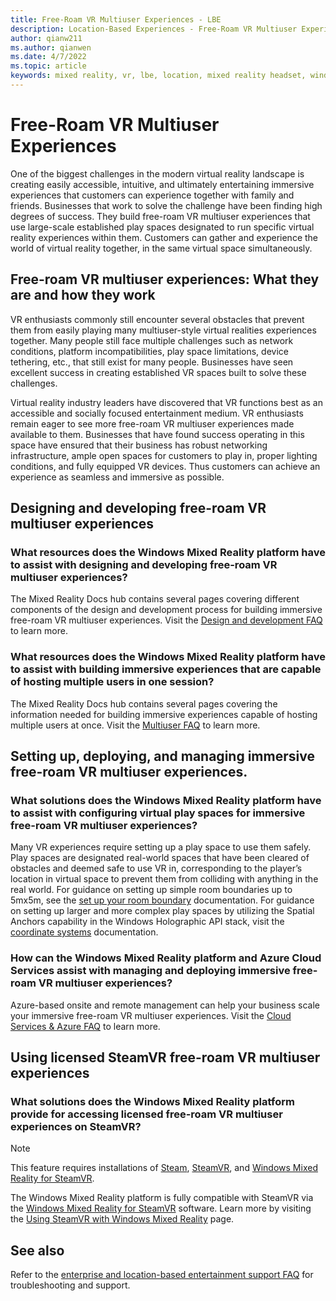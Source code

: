 ```yaml
---
title: Free-Roam VR Multiuser Experiences - LBE
description: Location-Based Experiences - Free-Roam VR Multiuser Experiences
author: qianw211
ms.author: qianwen
ms.date: 4/7/2022
ms.topic: article
keywords: mixed reality, vr, lbe, location, mixed reality headset, windows mixed reality headset, virtual reality headset, hardware, HoloLens, multiuser, cloud services, azure, prototyping, manufacturing
---
```


# Free-Roam VR Multiuser Experiences 

One of the biggest challenges in the modern virtual reality landscape is creating easily accessible, intuitive, and ultimately entertaining immersive experiences that customers can experience together with family and friends. Businesses that work to solve the challenge have been finding high degrees of success. They build free-roam VR multiuser experiences that use large-scale established play spaces designated to run specific virtual reality experiences within them. Customers can gather and experience the world of virtual reality together, in the same virtual space simultaneously.  

## Free-roam VR multiuser experiences: What they are and how they work

VR enthusiasts commonly still encounter several obstacles that prevent them from easily playing many multiuser-style virtual realities experiences together. Many people still face multiple challenges such as network conditions, platform incompatibilities, play space limitations, device tethering, etc., that still exist for many people. Businesses have seen excellent success in creating established VR spaces built to solve these challenges.

Virtual reality industry leaders have discovered that VR functions best as an accessible and socially focused entertainment medium. VR enthusiasts remain eager to see more free-roam VR multiuser experiences made available to them. Businesses that have found success operating in this space have ensured that their business has robust networking infrastructure, ample open spaces for customers to play in, proper lighting conditions, and fully equipped VR devices. Thus customers can achieve an experience as seamless and immersive as possible. 

## Designing and developing free-roam VR multiuser experiences

### What resources does the Windows Mixed Reality platform have to assist with designing and developing free-roam VR multiuser experiences? 

The Mixed Reality Docs hub contains several pages covering different components of the design and development process for building immersive free-roam VR multiuser experiences. Visit the [Design and development FAQ](enterprise-lbe-faq.md#design-and-development-faq) to learn more.

### What resources does the Windows Mixed Reality platform have to assist with building immersive experiences that are capable of hosting multiple users in one session?

The Mixed Reality Docs hub contains several pages covering the information needed for building immersive experiences capable of hosting multiple users at once. Visit the [Multiuser FAQ](enterprise-lbe-faq.md#multiuser-faq) to learn more.

## Setting up, deploying, and managing immersive free-roam VR multiuser experiences.

### What solutions does the Windows Mixed Reality platform have to assist with configuring virtual play spaces for immersive free-roam VR multiuser experiences?

Many VR experiences require setting up a play space to use them safely. Play spaces are designated real-world spaces that have been cleared of obstacles and deemed safe to use VR in, corresponding to the player’s location in virtual space to prevent them from colliding with anything in the real world. For guidance on setting up simple room boundaries up to 5mx5m, see the [set up your room boundary](set-up-windows-mixed-reality.md#set-up-your-room-boundary) documentation. For guidance on setting up larger and more complex play spaces by utilizing the Spatial Anchors capability in the Windows Holographic API stack, visit the [coordinate systems](/windows/mixed-reality/design/coordinate-systems) documentation. 
 
### How can the Windows Mixed Reality platform and Azure Cloud Services assist with managing and deploying immersive free-roam VR multiuser experiences? 

Azure-based onsite and remote management can help your business scale your immersive free-roam VR multiuser experiences. Visit the [Cloud Services & Azure FAQ](enterprise-lbe-faq.md#cloud-services--azure-faq) to learn more.
 
## Using licensed SteamVR free-roam VR multiuser experiences

### What solutions does the Windows Mixed Reality platform provide for accessing licensed free-roam VR multiuser experiences on SteamVR?

>[!Note] 
>This feature requires installations of [Steam](https://store.steampowered.com/about/%3Fsnr%3D1_4_4__11), [SteamVR](https://store.steampowered.com/app/250820/SteamVR/), and [Windows Mixed Reality for SteamVR](https://store.steampowered.com/app/719950/Windows_Mixed_Reality_for_SteamVR/).

The Windows Mixed Reality platform is fully compatible with SteamVR via the [Windows Mixed Reality for SteamVR](https://store.steampowered.com/app/719950/Windows_Mixed_Reality_for_SteamVR/) software. Learn more by visiting the [Using SteamVR with Windows Mixed Reality](using-steamvr-with-windows-mixed-reality.md) page.
 
## See also

Refer to the [enterprise and location-based entertainment support FAQ](enterprise-lbe-faq.md) for troubleshooting and support.